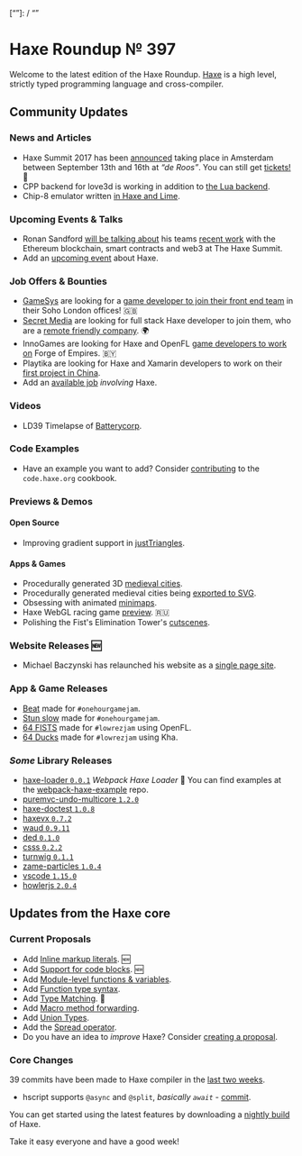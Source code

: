 [_template]: ../templates/roundup.html
[date]: / "2017-08-23 14:32:00"
[modified]: / "2017-08-23 14:43:00"
[published]: / "2017-08-23 15:15:00"
[description]: / "The latest news covering the Haxe community, featuring upcoming talks, the latest HaxeLib releases, game previews and lots more!"
[“”]: / “”

# Haxe Roundup № 397

Welcome to the latest edition of the Haxe Roundup. [Haxe](http://haxe.org/?utm_source=haxe.io) is a high level, strictly typed programming language and cross-compiler.

## Community Updates

### News and Articles

- Haxe Summit 2017 has been [announced](https://twitter.com/haxe_org/status/849702177039929344) taking place in Amsterdam between September 13th and 16th at _“de Roos”_. You can still get [tickets!](http://summit.haxe.org/#tickets) :tada:
- CPP backend for love3d is working in addition to [the Lua backend](https://twitter.com/shakesoda/status/897626007968022528).
- Chip-8 emulator written [in Haxe and Lime](https://www.reddit.com/r/haxe/comments/6u9pj7/i_wrote_a_chip8_emulator_in_haxe_with_lime/).

### Upcoming Events & Talks

- Ronan Sandford [will be talking about](https://twitter.com/wighawag/status/893757503925886976) his teams [recent work](https://medium.com/@etherplay/august-2017-update-f5625a5a5860) with the Ethereum blockchain, smart contracts and web3 at The Haxe Summit.
- Add an [upcoming event](https://github.com/skial/haxe.io/labels/events) about Haxe.

### Job Offers & Bounties

- [GameSys](https://twitter.com/Gamesys) are looking for a [game developer to join their front end team](https://github.com/skial/haxe.io/issues/421) in their Soho London offices! :gb:
- [Secret Media](https://twitter.com/SecretMediaInc) are looking for full stack Haxe developer to join them, who are a [remote friendly company](https://github.com/skial/haxe.io/issues/407). :earth_africa:
- InnoGames are looking for Haxe and OpenFL [game developers to work on](https://github.com/skial/haxe.io/issues/414) Forge of Empires. :belarus:
- Playtika are looking for Haxe and Xamarin developers to work on their [first project in China](https://groups.google.com/d/msg/haxelang/VJgbBKBTlM8/FRhLPzQmAAAJ).
- Add an [available job](https://github.com/skial/haxe.io/labels/jobs) _involving_ Haxe.

### Videos

- LD39 Timelapse of [Batterycorp](https://www.youtube.com/watch?v=yaezjt5dVjo).

### Code Examples

- Have an example you want to add? Consider [contributing](https://github.com/HaxeFoundation/code-cookbook#contributing-articles) to the `code.haxe.org` cookbook.

### Previews & Demos

#### Open Source

- Improving gradient support in [justTriangles](https://twitter.com/Nanjizal_net/status/898332633175695360).

#### Apps & Games

- Procedurally generated 3D [medieval cities](https://twitter.com/watawatabou/status/899351022346350593).
- Procedurally generated medieval cities being [exported to SVG](https://twitter.com/watawatabou/status/898212957011816448).
- Obsessing with animated [minimaps](https://twitter.com/charlieriot/status/899083340086558721).
- Haxe WebGL racing game [preview](https://twitter.com/ryzzed/status/897941834110038018). :ru:
- Polishing the Fist's Elimination Tower's [cutscenes](https://twitter.com/kyatt7/status/896375481813139459).

### Website Releases :new:

- Michael Baczynski‏ has relaunched his website as a [single page site](https://twitter.com/polygonal/status/898869369580568578).

### App & Game Releases

- [Beat](https://twitter.com/AurelDev/status/896511324531826689) made for `#onehourgamejam`.
- [Stun slow](https://twitter.com/AurelDev/status/899054139644284928) made for `#onehourgamejam`.
- [64 FISTS](https://twitter.com/michael_miriti/status/897955504957267968) made for `#lowrezjam` using OpenFL.
- [64 Ducks](https://jangames.itch.io/64-ducks) made for `#lowrezjam` using Kha.

### _Some_ Library Releases

- [haxe-loader `0.0.1`](http://lib.haxe.org/p/haxe-loader/) _Webpack Haxe Loader_ :star2: You can find examples at the [webpack-haxe-example](https://github.com/elsassph/webpack-haxe-example) repo.
- [puremvc-undo-multicore `1.2.0`](http://lib.haxe.org/p/puremvc-undo-multicore)
- [haxe-doctest `1.0.8`](http://lib.haxe.org/p/haxe-doctest)
- [haxevx `0.7.2`](http://lib.haxe.org/p/haxevx)
- [waud `0.9.11`](http://lib.haxe.org/p/waud)
- [ded `0.1.0`](http://lib.haxe.org/p/deds)
- [csss `0.2.2`](http://lib.haxe.org/p/csss)
- [turnwig `0.1.1`](http://lib.haxe.org/p/turnwing)
- [zame-particles `1.0.4`](http://lib.haxe.org/p/zame-particles)
- [vscode `1.15.0`](http://lib.haxe.org/p/vscode)
- [howlerjs `2.0.4`](http://lib.haxe.org/p/howlerjs)

## Updates from the Haxe core

### Current Proposals

- Add [Inline markup literals](https://github.com/HaxeFoundation/haxe-evolution/pull/26). :new:
- Add [Support for code blocks](https://github.com/HaxeFoundation/haxe-evolution/pull/25). :new: 
- Add [Module-level functions & variables](https://github.com/HaxeFoundation/haxe-evolution/pull/24).
- Add [Function type syntax](https://github.com/HaxeFoundation/haxe-evolution/pull/23).
- Add [Type Matching](https://github.com/HaxeFoundation/haxe-evolution/pull/20). :star2:
- Add [Macro method forwarding](https://github.com/HaxeFoundation/haxe-evolution/pull/18).
- Add [Union Types](https://github.com/HaxeFoundation/haxe-evolution/pull/11).
- Add the [Spread operator](https://github.com/HaxeFoundation/haxe-evolution/pull/7).
- Do you have an idea to _improve_ Haxe? Consider [creating a proposal].

### Core Changes

39 commits have been made to Haxe compiler in the [last two weeks].

- hscript supports `@async` and `@split`, _basically `await`_ - [commit](https://github.com/HaxeFoundation/hscript/compare/931f79dacb64...be1afbdb5cb1).


You can get started using the latest features by downloading a [nightly build] of Haxe.

Take it easy everyone and have a good week!

[last two weeks]: https://github.com/issues?utf8=%E2%9C%93&q=closed%3A2017-08-09..2017-08-23+org%3Ahaxefoundation+is%3Aclosed+
[nightly build]: http://build.haxe.org
[creating a proposal]: https://github.com/HaxeFoundation/haxe-evolution
